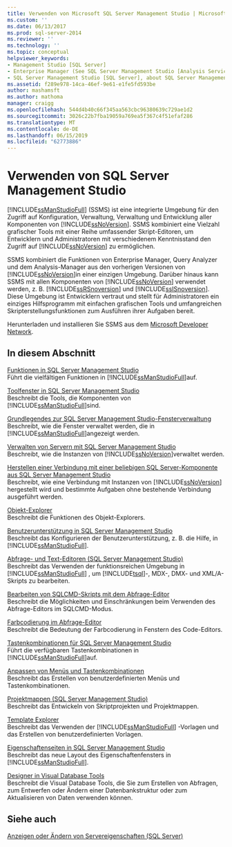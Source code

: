 ```yaml
---
title: Verwenden von Microsoft SQL Server Management Studio | Microsoft-Dokumentation
ms.custom: ''
ms.date: 06/13/2017
ms.prod: sql-server-2014
ms.reviewer: ''
ms.technology: ''
ms.topic: conceptual
helpviewer_keywords:
- Management Studio [SQL Server]
- Enterprise Manager (See SQL Server Management Studio [Analysis Services])
- SQL Server Management Studio [SQL Server], about SQL Server Management Studio
ms.assetid: f289e978-14ca-46ef-9e61-e1fe5fd593be
author: mashamsft
ms.author: mathoma
manager: craigg
ms.openlocfilehash: 544d4b40c66f345aa563cbc96380639c729ae1d2
ms.sourcegitcommit: 3026c22b7fba19059a769ea5f367c4f51efaf286
ms.translationtype: MT
ms.contentlocale: de-DE
ms.lasthandoff: 06/15/2019
ms.locfileid: "62773886"
---
```

# <a name="use-sql-server-management-studio"></a>Verwenden von SQL Server Management Studio
  [!INCLUDE[ssManStudioFull](../includes/ssmanstudiofull-md.md)] (SSMS) ist eine integrierte Umgebung für den Zugriff auf Konfiguration, Verwaltung, Verwaltung und Entwicklung aller Komponenten von [!INCLUDE[ssNoVersion](../includes/ssnoversion-md.md)]. SSMS kombiniert eine Vielzahl grafischer Tools mit einer Reihe umfassender Skript-Editoren, um Entwicklern und Administratoren mit verschiedenem Kenntnisstand den Zugriff auf [!INCLUDE[ssNoVersion](../includes/ssnoversion-md.md)] zu ermöglichen.  
  
 SSMS kombiniert die Funktionen von Enterprise Manager, Query Analyzer und dem Analysis-Manager aus den vorherigen Versionen von [!INCLUDE[ssNoVersion](../includes/ssnoversion-md.md)]in einer einzigen Umgebung. Darüber hinaus kann SSMS mit allen Komponenten von [!INCLUDE[ssNoVersion](../includes/ssnoversion-md.md)] verwendet werden, z. B. [!INCLUDE[ssRSnoversion](../includes/ssrsnoversion-md.md)] und [!INCLUDE[ssISnoversion](../includes/ssisnoversion-md.md)]. Diese Umgebung ist Entwicklern vertraut und stellt für Administratoren ein einziges Hilfsprogramm mit einfachen grafischen Tools und umfangreichen Skripterstellungsfunktionen zum Ausführen ihrer Aufgaben bereit.  
  
 Herunterladen und installieren Sie SSMS aus dem [Microsoft Developer Network](https://msdn.microsoft.com/library/dn434042.aspx).  
  
## <a name="in-this-section"></a>In diesem Abschnitt  
 [Funktionen in SQL Server Management Studio](features-in-sql-server-management-studio.md)  
 Führt die vielfältigen Funktionen in [!INCLUDE[ssManStudioFull](../includes/ssmanstudiofull-md.md)]auf.  
  
 [Toolfenster in SQL Server Management Studio](../ssms/tool-windows-in-sql-server-management-studio.md)  
 Beschreibt die Tools, die Komponenten von [!INCLUDE[ssManStudioFull](../includes/ssmanstudiofull-md.md)]sind.  
  
 [Grundlegendes zur SQL Server Management Studio-Fensterverwaltung](../ssms/understand-sql-server-management-studio-windows-management.md)  
 Beschreibt, wie die Fenster verwaltet werden, die in [!INCLUDE[ssManStudioFull](../includes/ssmanstudiofull-md.md)]angezeigt werden.  
  
 [Verwalten von Servern mit SQL Server Management Studio](../ssms/administer-servers-with-sql-server-management-studio.md)  
 Beschreibt, wie die Instanzen von [!INCLUDE[ssNoVersion](../includes/ssnoversion-md.md)]verwaltet werden.  
  
 [Herstellen einer Verbindung mit einer beliebigen SQL Server-Komponente aus SQL Server Management Studio](../ssms/f1-help/connect-to-any-sql-server-component-from-sql-server-management-studio.md)  
 Beschreibt, wie eine Verbindung mit Instanzen von [!INCLUDE[ssNoVersion](../includes/ssnoversion-md.md)] hergestellt wird und bestimmte Aufgaben ohne bestehende Verbindung ausgeführt werden.  
  
 [Objekt-Explorer](../ssms/object/object-explorer.md)  
 Beschreibt die Funktionen des Objekt-Explorers.  
  
 [Benutzerunterstützung in SQL Server Management Studio](../ssms/user-assistance-in-sql-server-management-studio.md)  
 Beschreibt das Konfigurieren der Benutzerunterstützung, z. B. die Hilfe, in [!INCLUDE[ssManStudioFull](../includes/ssmanstudiofull-md.md)].  
  
 [Abfrage- und Text-Editoren &#40;SQL Server Management Studio&#41;](../relational-databases/scripting/query-and-text-editors-sql-server-management-studio.md)  
 Beschreibt das Verwenden der funktionsreichen Umgebung in [!INCLUDE[ssManStudioFull](../includes/ssmanstudiofull-md.md)] , um [!INCLUDE[tsql](../includes/tsql-md.md)]-, MDX-, DMX- und XML/A-Skripts zu bearbeiten.  
  
 [Bearbeiten von SQLCMD-Skripts mit dem Abfrage-Editor](../relational-databases/scripting/edit-sqlcmd-scripts-with-query-editor.md)  
 Beschreibt die Möglichkeiten und Einschränkungen beim Verwenden des Abfrage-Editors im SQLCMD-Modus.  
  
 [Farbcodierung im Abfrage-Editor](../relational-databases/scripting/color-coding-in-query-editors.md)  
 Beschreibt die Bedeutung der Farbcodierung in Fenstern des Code-Editors.  
  
 [Tastenkombinationen für SQL Server Management Studio](../ssms/sql-server-management-studio-keyboard-shortcuts.md)  
 Führt die verfügbaren Tastenkombinationen in [!INCLUDE[ssManStudioFull](../includes/ssmanstudiofull-md.md)]auf.  
  
 [Anpassen von Menüs und Tastenkombinationen](../ssms/customize-menus-and-shortcut-keys.md)  
 Beschreibt das Erstellen von benutzerdefinierten Menüs und Tastenkombinationen.  
  
 [Projektmappen &#40;SQL Server Management Studio&#41;](../ssms/solution/solutions-sql-server-management-studio.md)  
 Beschreibt das Entwickeln von Skriptprojekten und Projektmappen.  
  
 [Template Explorer](../ssms/template/template-explorer.md)  
 Beschreibt das Verwenden der [!INCLUDE[ssManStudioFull](../includes/ssmanstudiofull-md.md)] -Vorlagen und das Erstellen von benutzerdefinierten Vorlagen.  
  
 [Eigenschaftenseiten in SQL Server Management Studio](../ssms/property-pages-in-sql-server-management-studio.md)  
 Beschreibt das neue Layout des Eigenschaftenfensters in [!INCLUDE[ssManStudioFull](../includes/ssmanstudiofull-md.md)].  
  
 [Designer in Visual Database Tools](../ssms/visual-db-tools/visual-database-tool-designers.md)  
 Beschreibt die Visual Database Tools, die Sie zum Erstellen von Abfragen, zum Entwerfen oder Ändern einer Datenbankstruktur oder zum Aktualisieren von Daten verwenden können.  
  
## <a name="see-also"></a>Siehe auch  
 [Anzeigen oder Ändern von Servereigenschaften &#40;SQL Server&#41;](configure-windows/view-or-change-server-properties-sql-server.md)  
  
  
